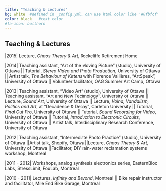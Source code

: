 ```yaml
---
title: "Teaching & Lectures"
bg: white  #defined in _config.yml, can use html color like '#0fbfcf'
color: black   #text color
#fa-icon: bullhorn
---
```


## Teaching & Lectures  

|2015|  Lecture, _Chaos Theory & Art_, Rockcliffe Retirement Home

|2014|  Teaching assistant, “Art of the Moving Picture” (studio), University of Ottawa
||    Tutorial, _Stereo Video and Photo Production_, University of Ottawa
||    Artist talk, _The Behaviour of Kittens_ with Florence Vallières, “ArtSpeak”, University of Ottawa
||  Volunteer facilitator, OAG Summer Art Camp, Ottawa

|2013|  Teaching assistant, “Video Art” (studio), University of Ottawa
||    Teaching assistant, “Art and New Technology”, University of Ottawa
||    Lecture, _Sound Art_, University of Ottawa
||    Lecture, _Voina, Vandalism, Politics and Art_, at “Decadence & Decay”, Carleton University
||    Tutorial, _Final Cut Pro_, University of Ottawa
||    Tutorial, _Sound Recording for Video_, University of Ottawa
||    Tutorial, _Introduction to Electronic Circuits_, University of Ottawa
||    Artist talk, Interdisciplinary Research Conference, University of Ottawa

|2012|  Teaching assistant, “Intermediate Photo Practice” (studio), University of Ottawa
||Artist talk, Shopify, Ottawa
||Lecture, _Chaos Theory & Art_, University of Ottawa
||Facilitator, DIY rain-water reclamation systems workshop, Montreal
    
|2011 - 2012| Workshops, analog synthesis electronics series, EasternBloc Labs, StressLimit, FouLab, Montreal

|2010 - 2011| Lectures, _Infinity and Beyond_, Montreal
||    Bike repair instructor and facilitator, Mile End Bike Garage, Montreal